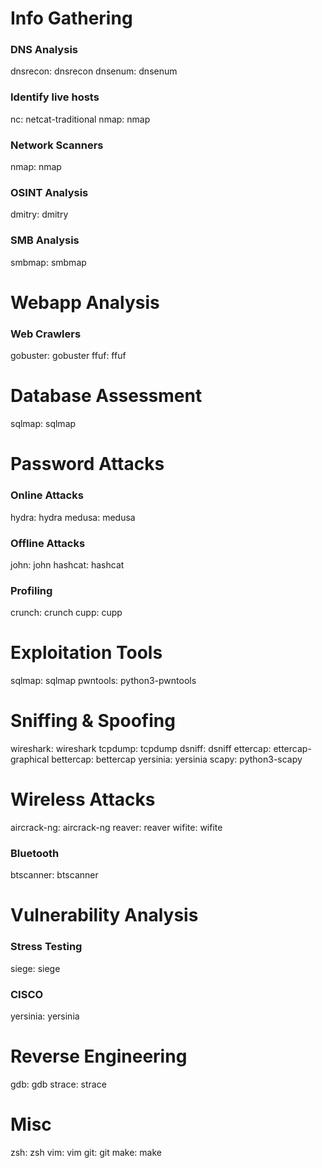 # Info Gathering
### DNS Analysis
dnsrecon: dnsrecon
dnsenum: dnsenum
### Identify live hosts
nc: netcat-traditional
nmap: nmap
### Network Scanners
nmap: nmap
### OSINT Analysis
dmitry: dmitry
### SMB Analysis
smbmap: smbmap

# Webapp Analysis
### Web Crawlers
gobuster: gobuster
ffuf: ffuf

# Database Assessment
sqlmap: sqlmap

# Password Attacks
### Online Attacks
hydra: hydra
medusa: medusa
### Offline Attacks
john: john
hashcat: hashcat
### Profiling
crunch: crunch
cupp: cupp

# Exploitation Tools
sqlmap: sqlmap
pwntools: python3-pwntools

# Sniffing & Spoofing
wireshark: wireshark
tcpdump: tcpdump
dsniff: dsniff
ettercap: ettercap-graphical
bettercap: bettercap
yersinia: yersinia
scapy: python3-scapy

# Wireless Attacks
aircrack-ng: aircrack-ng
reaver: reaver
wifite: wifite
### Bluetooth
btscanner: btscanner

# Vulnerability Analysis
### Stress Testing
siege: siege
### CISCO
yersinia: yersinia

# Reverse Engineering
gdb: gdb
strace: strace

# Misc
zsh: zsh
vim: vim
git: git
make: make
